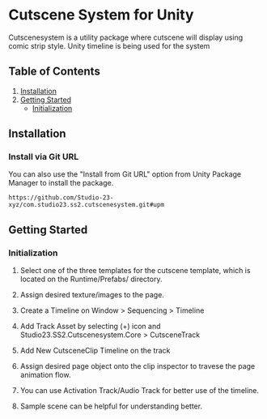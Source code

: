 # Cutscene System for Unity

Cutscenesystem is a utility package where cutscene will display using comic strip style. Unity timeline is being used for the system

## Table of Contents

1. [Installation](#installation)
2. [Getting Started](#getting-started)
   - [Initialization](#initialization)


## Installation


### Install via Git URL
You can also use the "Install from Git URL" option from Unity Package Manager to install the package.
```
https://github.com/Studio-23-xyz/com.studio23.ss2.cutscenesystem.git#upm
```

## Getting Started

### Initialization

1. Select one of the three templates for the cutscene template, which is located on the Runtime/Prefabs/ directory.

2. Assign desired texture/images to the page.

3. Create a Timeline on Window > Sequencing > Timeline

4. Add Track Asset by selecting (+) icon and Studio23.SS2.Cutscenesystem.Core > CutsceneTrack

5. Add New CutsceneClip Timeline on the track

6. Assign desired page object onto the clip inspector to travese the page animation flow.

7. You can use Activation Track/Audio Track for better use of the timeline.

8. Sample scene can be helpful for understanding better. 


